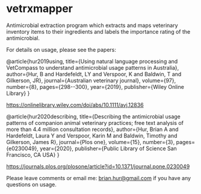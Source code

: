 # vetrxmapper
Antimicrobial extraction program which extracts and maps veterinary inventory items to their ingredients and labels the importance rating of the antimicrobial.

For details on usage, please see the papers:

@article{hur2019using,
  title={Using natural language processing and VetCompass to understand antimicrobial usage patterns in Australia},
  author={Hur, B and Hardefeldt, LY and Verspoor, K and Baldwin, T and Gilkerson, JR},
  journal={Australian veterinary journal},
  volume={97},
  number={8},
  pages={298--300},
  year={2019},
  publisher={Wiley Online Library}
}

https://onlinelibrary.wiley.com/doi/abs/10.1111/avj.12836


@article{hur2020describing,
  title={Describing the antimicrobial usage patterns of companion animal veterinary practices; free text analysis of more than 4.4 million consultation records},
  author={Hur, Brian A and Hardefeldt, Laura Y and Verspoor, Karin M and Baldwin, Timothy and Gilkerson, James R},
  journal={Plos one},
  volume={15},
  number={3},
  pages={e0230049},
  year={2020},
  publisher={Public Library of Science San Francisco, CA USA}
}

https://journals.plos.org/plosone/article?id=10.1371/journal.pone.0230049





Please leave comments or email me: brian.hur@gmail.com if you have any questions on usage.
